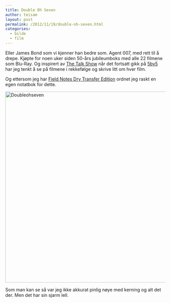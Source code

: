 ```yaml
---
title: Double Oh Seven
author: teisam
layout: post
permalink: /2012/11/19/double-oh-seven.html
categories:
  - bilde
  - film
---
```

Eller James Bond som vi kjenner han bedre som. Agent 007, med rett til å drepe. Kjøpte for noen uker siden 50-års jubileumboks med alle 22 filmene som Blu-Ray. Og inspirert av [The Talk Show][1] når det fortsatt gikk på [5by5][2] har jeg tenkt å se på filmene i rekkefølge og skrive litt om hver film.

Og ettersom jeg har [Field Notes Dry Transfer Edition][3] ordnet jeg raskt en egen notatbok for dette.

<img src="/content/doubleohseven.jpg" alt="Doubleohseven" title="doubleohseven.JPG" border="0" width="600" height="600" />

Som man kan se så var jeg ikke akkurat pinlig nøye med kerning og alt det der. Men det har sin sjarm lell.

 [1]: http://5by5.tv/talkshow
 [2]: http://5by5.tv/
 [3]: http://fieldnotesbrand.com/drytransfer/